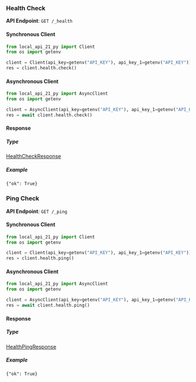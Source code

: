 
### Health Check <a name="check"></a>



**API Endpoint**: `GET /_health`

#### Synchronous Client

```python
from local_api_21_py import Client
from os import getenv

client = Client(api_key=getenv("API_KEY"), api_key_1=getenv("API_KEY"))
res = client.health.check()

```

#### Asynchronous Client

```python
from local_api_21_py import AsyncClient
from os import getenv

client = AsyncClient(api_key=getenv("API_KEY"), api_key_1=getenv("API_KEY"))
res = await client.health.check()

```

#### Response

##### Type
[HealthCheckResponse](/local_api_21_py/types/models/health_check_response.py)

##### Example
`{"ok": True}`

### Ping Check <a name="ping"></a>



**API Endpoint**: `GET /_ping`

#### Synchronous Client

```python
from local_api_21_py import Client
from os import getenv

client = Client(api_key=getenv("API_KEY"), api_key_1=getenv("API_KEY"))
res = client.health.ping()

```

#### Asynchronous Client

```python
from local_api_21_py import AsyncClient
from os import getenv

client = AsyncClient(api_key=getenv("API_KEY"), api_key_1=getenv("API_KEY"))
res = await client.health.ping()

```

#### Response

##### Type
[HealthPingResponse](/local_api_21_py/types/models/health_ping_response.py)

##### Example
`{"ok": True}`
